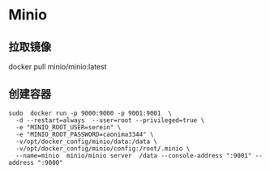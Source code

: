 # Minio

## 拉取镜像

docker pull minio/minio:latest

## 创建容器

```shell
sudo  docker run -p 9000:9000 -p 9001:9001  \
  -d --restart=always  --user=root --privileged=true \
  -e "MINIO_ROOT_USER=serein" \
  -e "MINIO_ROOT_PASSWORD=caonima3344" \
  -v/opt/docker_config/minio/data:/data \
  -v/opt/docker_config/minio/config:/root/.minio \
  --name=minio  minio/minio server  /data --console-address ":9001" --address ":9000"
```



